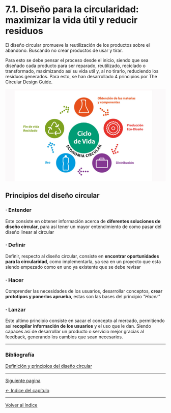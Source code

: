# 7.1. Diseño para la circularidad: maximizar la vida útil y reducir residuos

El diseño circular promueve la reutilización de los productos sobre el abandono. Buscando no crear productos de usar y tirar.

Para esto se debe pensar el proceso desde el inicio, siendo que sea diseñado cada producto para ser reparado, reutilizado, reciclado o transformado, maximizando así su vida util y, al no tirarlo, reduciendo los residuos generados. Para esto, se han desarrollado 4 principios por The Circular Design Guide.

![Ciclo de vida del diseño circular](/img_pisa3_3_fernandez/ciclo-de-vida-ec.jpg)

## Principios del diseño circular

### · Entender

Este consiste en obtener información acerca de **diferentes soluciones de diseño circular**, para así tener un mayor entendimiento de como pasar del diseño linear al circular

### · Definir

Definir, respecto al diseño circular, consiste en **encontrar oportunidades para la circularidad**, como implementarla, ya sea en un proyecto que esta siendo empezado como en uno ya existente que se debe revisar

### · Hacer

Comprender las necesidades de los usuarios, desarrollar conceptos, **crear prototipos y ponerlos aprueba**, estas son las bases del principio *"Hacer"*

### · Lanzar

Este ultimo principio consiste en sacar el concepto al mercado, permitiendo así **recopilar información de los usuarios** y el uso que le dan. Siendo capaces así de desarrollar un producto o servicio mejor gracias al feedback, generando los cambios que sean necesarios.

---

### Bibliografía

[Definición y principios del diseño circular](https://www.iberdrola.com/compromiso-social/diseno-circular#:~:text=El%20diseño%20circular%20se%20centra,de%20ahí%20su%20estrechísima%20vinculación.)

---

[Siguiente pagina](7.2_Ejemplos-de-Ecodisenio_fernandez.md)

[<- Indice del capítulo](7_Ecodisenio_fernandez.md)

---

[Volver al índice](../indice_pisa3_3_fernandez1.md)
